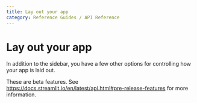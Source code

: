 ```yaml
---
title: Lay out your app
category: Reference Guides / API Reference
---
```


# Lay out your app

In addition to the sidebar, you have a few other options for controlling how your app is laid out.

<Autofunction function="streamlit.form" />
<Autofunction function="streamlit.form_submit_button" />

<Note>

These are beta features. See
https://docs.streamlit.io/en/latest/api.html#pre-release-features for more information.

</Note>

<Autofunction function="streamlit.beta_container" />
<Autofunction function="streamlit.beta_columns" />
<Autofunction function="streamlit.beta_expander" />
